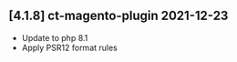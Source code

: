[4.1.8] ct-magento-plugin 2021-12-23
-------------------------------------
- Update to php 8.1
- Apply PSR12 format rules
